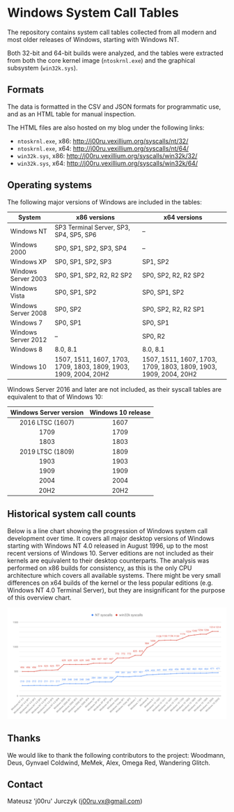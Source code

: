 # Windows System Call Tables

The repository contains system call tables collected from all modern and most older releases of Windows, starting with Windows NT.

Both 32-bit and 64-bit builds were analyzed, and the tables were extracted from both the core kernel image (`ntoskrnl.exe`) and the graphical subsystem (`win32k.sys`).

## Formats

The data is formatted in the CSV and JSON formats for programmatic use, and as an HTML table for manual inspection.

The HTML files are also hosted on my blog under the following links:

- `ntoskrnl.exe`, x86: http://j00ru.vexillium.org/syscalls/nt/32/
- `ntoskrnl.exe`, x64: http://j00ru.vexillium.org/syscalls/nt/64/
- `win32k.sys`, x86: http://j00ru.vexillium.org/syscalls/win32k/32/
- `win32k.sys`, x64: http://j00ru.vexillium.org/syscalls/win32k/64/

## Operating systems

The following major versions of Windows are included in the tables:

| System              | x86 versions                             | x64 versions                             |
|---------------------|------------------------------------------|------------------------------------------|
| Windows NT          | SP3 Terminal Server, SP3, SP4, SP5, SP6  | –                                        |
| Windows 2000        | SP0, SP1, SP2, SP3, SP4                  | –                                        |
| Windows XP          | SP0, SP1, SP2, SP3                       | SP1, SP2                                 |
| Windows Server 2003 | SP0, SP1, SP2, R2, R2 SP2                | SP0, SP2, R2, R2 SP2                     |
| Windows Vista       | SP0, SP1, SP2                            | SP0, SP1, SP2                            |
| Windows Server 2008 | SP0, SP2                                 | SP0, SP2, R2, R2 SP1                     |
| Windows 7           | SP0, SP1                                 | SP0, SP1                                 |
| Windows Server 2012 | –                                        | SP0, R2                                  |
| Windows 8           | 8.0, 8.1                                 | 8.0, 8.1                                 |
| Windows 10          | 1507, 1511, 1607, 1703, 1709, 1803, 1809, 1903, 1909, 2004, 20H2 | 1507, 1511, 1607, 1703, 1709, 1803, 1809, 1903, 1909, 2004, 20H2 |

Windows Server 2016 and later are not included, as their syscall tables are equivalent to that of Windows 10:

| Windows Server version | Windows 10 release |
|:----------------------:|:------------------:|
|    2016 LTSC (1607)    |        1607        |
|          1709          |        1709        |
|          1803          |        1803        |
|    2019 LTSC (1809)    |        1809        |
|          1903          |        1903        |
|          1909          |        1909        |
|          2004          |        2004        |
|          20H2          |        20H2        |

## Historical system call counts

Below is a line chart showing the progression of Windows system call development over time. It covers all major desktop versions of Windows starting with Windows NT 4.0 released in August 1996, up to the most recent versions of Windows 10. Server editions are not included as their kernels are equivalent to their desktop counterparts. The analysis was performed on x86 builds for consistency, as this is the only CPU architecture which covers all available systems. There might be very small differences on x64 builds of the kernel or the less popular editions (e.g. Windows NT 4.0 Terminal Server), but they are insignificant for the purpose of this overview chart.

![Historical system call counts](resources/chart.svg)

## Thanks

We would like to thank the following contributors to the project: Woodmann, Deus, Gynvael Coldwind, MeMek, Alex, Omega Red, Wandering Glitch.

## Contact

Mateusz 'j00ru' Jurczyk (j00ru.vx@gmail.com)
